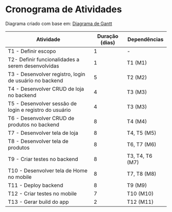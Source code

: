 # Cronograma de Atividades

Diagrama criado com base em: <a href="https://app.clickup.com/9011667057/v/g/8cj683h-411">Diagrama de Gantt</a>

| **Atividade** | **Duração (dias)** | **Dependências** |
| --- | --- | --- |
| T1 - Definir escopo | 1 | - |
| T2- Definir funcionalidades a serem desenvolvidas | 1 | T1 (M1) |
| T3 - Desenvolver registro, login de usuário no backend | 5 | T2 (M2) |
| T4 - Desenvolver CRUD de loja no backend | 4 | T3 (M3) |
| T5 - Desenvolver sessão de login e registro do usuário | 4 | T3 (M3) |
| T6 - Desenvolver CRUD de produtos no backend | 8 | T4 (M4) |
| T7 -  Desenvolver tela de loja | 8  | T4, T5 (M5) |
| T8 - Desenvolver tela de produtos | 8 | T6, T7 (M6) |
| T9 - Criar testes no backend | 8  | T3, T4, T6 (M7) |
| T10 - Desenvolver tela de Home no mobile | 8 | T7, T8 (M8) |
| T11 - Deploy backend | 8 | T9 (M9) |
| T12 - Criar testes no mobile | 7 | T10 (M10) |
| T13 - Gerar build do app | 2 | T12 (M11) |
